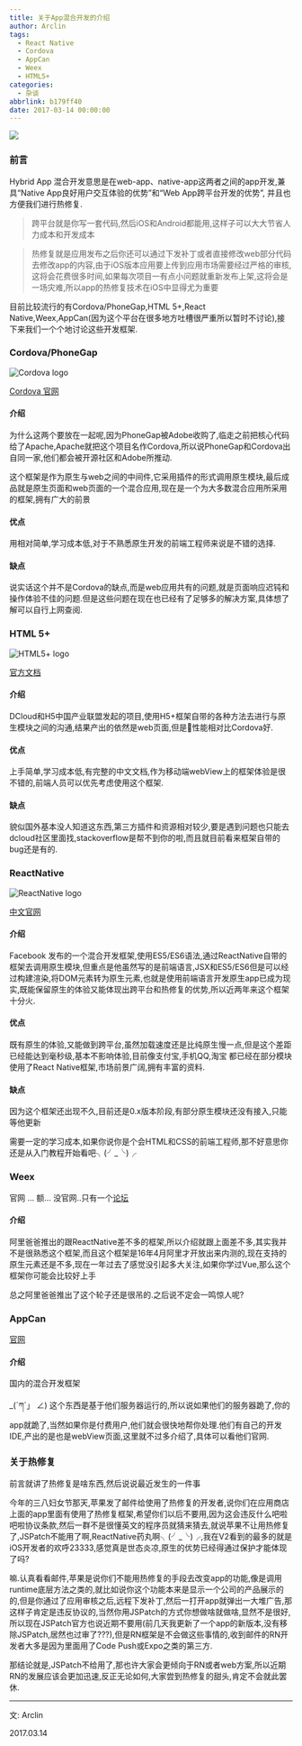 ```yaml
---
title: 关于App混合开发的介绍
author: Arclin
tags:
  - React Native
  - Cordova
  - AppCan
  - Weex
  - HTML5+
categories:
  - 杂谈
abbrlink: b179ff40
date: 2017-03-14 00:00:00
---
```

![](https://ooo.0o0.ooo/2017/03/14/58c75bfb373da.png)

### 前言

Hybrid App 混合开发意思是在web-app、native-app这两者之间的app开发,兼具“Native App良好用户交互体验的优势”和“Web App跨平台开发的优势”, 并且也方便我们进行热修复.

<!-- more -->

> 跨平台就是你写一套代码,然后iOS和Android都能用,这样子可以大大节省人力成本和开发成本

> 热修复就是应用发布之后你还可以通过下发补丁或者直接修改web部分代码去修改app的内容,由于iOS版本应用要上传到应用市场需要经过严格的审核,这将会花费很多时间,如果每次项目一有点小问题就重新发布上架,这将会是一场灾难,所以app的热修复技术在iOS中显得尤为重要

目前比较流行的有Cordova/PhoneGap,HTML 5+,React Native,Weex,AppCan(因为这个平台在很多地方吐槽很严重所以暂时不讨论),接下来我们一个个地讨论这些开发框架.

### Cordova/PhoneGap	

![Cordova logo](https://ooo.0o0.ooo/2017/03/14/58c7511a7b3cf.png)

[Cordova 官网](http://cordova.apache.org/)

#### 介绍
为什么这两个要放在一起呢,因为PhoneGap被Adobe收购了,临走之前把核心代码给了Apache,Apache就把这个项目名作Cordova,所以说PhoneGap和Cordova出自同一家,他们都会被开源社区和Adobe所推动.

这个框架是作为原生与web之间的中间件,它采用插件的形式调用原生模块,最后成品就是原生页面和web页面的一个混合应用,现在是一个为大多数混合应用所采用的框架,拥有广大的前景

#### 优点
用相对简单,学习成本低,对于不熟悉原生开发的前端工程师来说是不错的选择.

#### 缺点
说实话这个并不是Cordova的缺点,而是web应用共有的问题,就是页面响应迟钝和操作体验不佳的问题.但是这些问题在现在也已经有了足够多的解决方案,具体想了解可以自行上网查阅.

### HTML 5+

![HTML5+ logo](https://ooo.0o0.ooo/2017/03/14/58c7511a6ebea.png)

[官方文档](http://ask.dcloud.net.cn/docs/)

#### 介绍
DCloud和H5中国产业联盟发起的项目,使用H5+框架自带的各种方法去进行与原生模块之间的沟通,结果产出的依然是web页面,但是性能相对比Cordova好.

#### 优点
上手简单,学习成本低,有完整的中文文档,作为移动端webView上的框架体验是很不错的,前端人员可以优先考虑使用这个框架.

#### 缺点
貌似国外基本没人知道这东西,第三方插件和资源相对较少,要是遇到问题也只能去dcloud社区里面找,stackoverflow是帮不到你的啦,而且就目前看来框架自带的bug还是有的.

### ReactNative

![ReactNative logo](https://ooo.0o0.ooo/2017/03/14/58c7511a63fec.jpg)

[中文官网](http://reactnative.cn/)

#### 介绍
Facebook 发布的一个混合开发框架,使用ES5/ES6语法,通过ReactNative自带的框架去调用原生模块,但重点是他虽然写的是前端语言,JSX和ES5/ES6但是可以经过构建渲染,将DOM元素转为原生元素,也就是使用前端语言开发原生app已成为现实,既能保留原生的体验又能体现出跨平台和热修复的优势,所以近两年来这个框架十分火.

#### 优点
既有原生的体验,又能做到跨平台,虽然加载速度还是比纯原生慢一点,但是这个差距已经能达到毫秒级,基本不影响体验,目前像支付宝,手机QQ,淘宝 都已经在部分模块使用了React Native框架,市场前景广阔,拥有丰富的资料.

#### 缺点
因为这个框架还出现不久,目前还是0.x版本阶段,有部分原生模块还没有接入,只能等他更新

需要一定的学习成本,如果你说你是个会HTML和CSS的前端工程师,那不好意思你还是从入门教程开始看吧╮(╯_╰)╭

### Weex


官网 … 额… 没官网..只有一个[论坛](http://www.weex.help/)

#### 介绍
阿里爸爸推出的跟ReactNative差不多的框架,所以介绍就跟上面差不多,其实我并不是很熟悉这个框架,而且这个框架是16年4月阿里才开放出来内测的,现在支持的原生元素还是不多,现在一年过去了感觉没引起多大关注,如果你学过Vue,那么这个框架你可能会比较好上手

总之阿里爸爸推出了这个轮子还是很吊的.之后说不定会一鸣惊人呢?

### AppCan

[官网](http://www.appcan.cn/)

#### 介绍
国内的混合开发框架

_(´ཀ`」 ∠) 这个东西是基于他们服务器运行的,所以说如果他们的服务器跪了,你的app就跪了,当然如果你是付费用户,他们就会很快地帮你处理.他们有自己的开发IDE,产出的是也是webView页面,这里就不过多介绍了,具体可以看他们官网.

### 关于热修复
前言就讲了热修复是啥东西,然后说说最近发生的一件事

今年的三八妇女节那天,苹果发了邮件给使用了热修复的开发者,说你们在应用商店上面的app里面有使用了热修复框架,希望你们以后不要用,因为这会违反什么吧啦吧啦协议条款,然后一群不是很懂英文的程序员就猜来猜去,就说苹果不让用热修复了,JSPatch不能用了啊,ReactNative药丸啊╮(╯_╰)╭,我在V2看到的最多的就是iOS开发者的欢呼23333,感觉真是世态炎凉,原生的优势已经得通过保护才能体现了吗?

嘛.认真看看邮件,苹果是说你们不能用热修复的手段去改变app的功能,像是调用runtime底层方法之类的,就比如说你这个功能本来是显示一个公司的产品展示的的,但是你通过了应用审核之后,远程下发补丁,然后一打开app就弹出一大堆广告,那这样子肯定是违反协议的,当然你用JSPatch的方式你想做啥就做啥,显然不是很好,所以现在JSPatch官方也说近期不要用(前几天我更新了一个app的新版本,没有移除JSPatch,居然也过审了???),但是RN框架是不会做这些事情的,收到邮件的RN开发者大多是因为里面用了Code Push或Expo之类的第三方.

那结论就是,JSPatch不给用了,那也许大家会更倾向于RN或者web方案,所以近期RN的发展应该会更加迅速,反正无论如何,大家尝到热修复的甜头,肯定不会就此罢休.

---

文: Arclin

2017.03.14